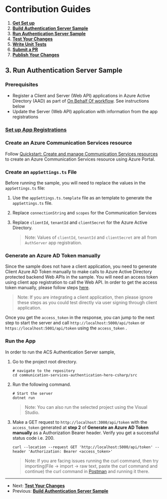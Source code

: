 # Contribution Guides

1. **[Get Set up](<./contribution-guides/1. get-set-up.md>)**
2. **[Build Authentication Server Sample](<./contribution-guides/2. build-authentication-server-sample.md>)**
3. **[Run Authentication Server Sample](<./contribution-guides/3. run-authentication-server-sample.md>)**
4. **[Test Your Changes](<./contribution-guides/4. test-your-changes.md>)**
5. **[Write Unit Tests](<./contribution-guides/5. write-unit-tests.md>)**
6. **[Submit a PR](<./contribution-guides/6. submit-a-pr.md>)**
7. **[Publish Your Changes](<./contribution-guides/7. publish-your-changes.md>)**



## 3. Run Authentication Server Sample

### Prerequisites

- Register a Client and Server (Web API) applications in Azure Active Directory (AAD) as part of [On Behalf Of workflow](https://docs.microsoft.com/en-us/azure/active-directory/develop/v2-oauth2-on-behalf-of-flow). See instructions below
- Update the Server (Web API) application with information from the app registrations

### [Set up App Registrations](../deploy/set-up-app-registrations.md)

### Create an Azure Communication Services resource

Follow [Quickstart: Create and manage Communication Services resources](https://docs.microsoft.com/azure/communication-services/quickstarts/create-communication-resource?tabs=windows&pivots=platform-azp) to create an Azure Communication Services resource using Azure Portal.

### Create an `appSettings.ts` File

Before running the sample, you will need to replace the values in the  `appSettings.ts`  file:

1. Use the `appSettings.ts.template` file as an template to generate the  `appSettings.ts`  file.

2. Replace `connectionString` and `scopes` for the Communication Services

3. Replace `clientId`, `tenantId` and `clientSecret` for the Azure Active Directory.

   > Note: Values of `clientId`, `tenantId` and `clientSecret` are all from `AuthServer` app registration.

### Generate an Azure AD Token manually

Since the sample does not have a client application, you need to generate Client Azure AD Token manually to make calls to Azure Active Directory protected backend Web APIs in the sample. You will need an access token using client app registration to call the Web API. In order to get the access token manually, please follow steps [here](../test-tools/generate_aad_token_manually.md). 

>  Note: If you are integrating a client application, then please ignore these steps as you could test directly via user signing through client application.

Once you get the `access_token` in the response, you can jump to the next step to start the server and call `http://localhost:5000/api/token` or `https://localhost:5001/api/token` using the  `access_token` .

### Run the App

In order to run the ACS Authentication Server sample,

1. Go to the project root directory.

   ```shell
   # navigate to the repository
   cd communication-services-authentication-hero-csharp/src
   ```

   

2. Run the following command.

   ```shell
   # Start the server
   dotnet run
   ```

   > Note: You can also run the selected project using the Visual Studio.

3. Make a GET request to `http://localhost:3000/api/token` with the `access_token` generated at **step 2** of **Generate an Azure AD Token manually** as a Authorization Bearer header. Verify you get a successful status code i.e. 200.

   ```shell
   curl --location --request GET 'http://localhost:5000/api/token' --header 'Authorization: Bearer <access_token>'
   ```

   > Note: If you are facing issues running the curl command, then try importing(File -> import -> raw text, paste the curl command and continue) the curl command in [Postman](https://www.postman.com/downloads/) and running it there. 

---

- Next: **[Test Your Changes](<./contribution-guides/4. test-your-changes.md>)**
- Previous: **[Build Authentication Server Sample](<./contribution-guides/2. build-authentication-server-sample.md>)**

